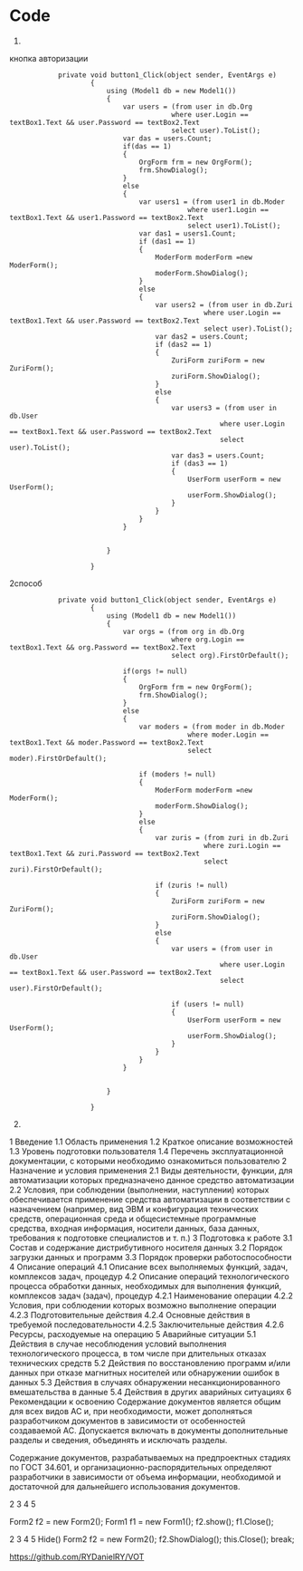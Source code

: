 # Code


1.
кнопка авторизации


                private void button1_Click(object sender, EventArgs e)
                        {
                            using (Model1 db = new Model1())
                            {
                                var users = (from user in db.Org
                                            where user.Login == textBox1.Text && user.Password == textBox2.Text
                                            select user).ToList();
                                var das = users.Count;
                                if(das == 1)
                                {
                                    OrgForm frm = new OrgForm();
                                    frm.ShowDialog();
                                }
                                else
                                {
                                    var users1 = (from user1 in db.Moder
                                                where user1.Login == textBox1.Text && user1.Password == textBox2.Text
                                                select user1).ToList();
                                    var das1 = users1.Count;
                                    if (das1 == 1)
                                    {
                                        ModerForm moderForm =new ModerForm();
                                        moderForm.ShowDialog();
                                    }
                                    else
                                    {
                                        var users2 = (from user in db.Zuri
                                                    where user.Login == textBox1.Text && user.Password == textBox2.Text
                                                    select user).ToList();
                                        var das2 = users.Count;
                                        if (das2 == 1)
                                        {
                                            ZuriForm zuriForm = new ZuriForm();
                                            zuriForm.ShowDialog();
                                        }
                                        else
                                        {
                                            var users3 = (from user in db.User
                                                        where user.Login == textBox1.Text && user.Password == textBox2.Text
                                                        select user).ToList();
                                            var das3 = users.Count;
                                            if (das3 == 1)
                                            {
                                                UserForm userForm = new UserForm();
                                                userForm.ShowDialog();
                                            }
                                        }
                                    }
                                } 


                            }
                            
                        }
2способ

                private void button1_Click(object sender, EventArgs e)
                        {
                            using (Model1 db = new Model1())
                            {
                                var orgs = (from org in db.Org
                                            where org.Login == textBox1.Text && org.Password == textBox2.Text
                                            select org).FirstOrDefault();
                                
                                if(orgs != null)
                                {
                                    OrgForm frm = new OrgForm();
                                    frm.ShowDialog();
                                }
                                else
                                {
                                    var moders = (from moder in db.Moder
                                                where moder.Login == textBox1.Text && moder.Password == textBox2.Text
                                                select moder).FirstOrDefault();
                                    
                                    if (moders != null)
                                    {
                                        ModerForm moderForm =new ModerForm();
                                        moderForm.ShowDialog();
                                    }
                                    else
                                    {
                                        var zuris = (from zuri in db.Zuri
                                                    where zuri.Login == textBox1.Text && zuri.Password == textBox2.Text
                                                    select zuri).FirstOrDefault();
                                        
                                        if (zuris != null)
                                        {
                                            ZuriForm zuriForm = new ZuriForm();
                                            zuriForm.ShowDialog();
                                        }
                                        else
                                        {
                                            var users = (from user in db.User
                                                        where user.Login == textBox1.Text && user.Password == textBox2.Text
                                                        select user).FirstOrDefault();
                                            
                                            if (users != null)
                                            {
                                                UserForm userForm = new UserForm();
                                                userForm.ShowDialog();
                                            }
                                        }
                                    }
                                } 


                            }
                            
                        }

2.




1 Введение
1.1 Область применения
1.2 Краткое описание возможностей
1.3 Уровень подготовки пользователя
1.4 Перечень эксплуатационной документации, с которыми необходимо ознакомиться пользователю
2 Назначение и условия применения
2.1 Виды деятельности, функции, для автоматизации которых предназначено данное средство автоматизации
2.2 Условия, при соблюдении (выполнении, наступлении) которых обеспечивается применение средства автоматизации в соответствии с назначением (например, вид ЭВМ и конфигурация технических средств, операционная среда и общесистемные программные средства, входная информация, носители данных, база данных, требования к подготовке специалистов и т. п.)
3 Подготовка к работе
3.1 Состав и содержание дистрибутивного носителя данных
3.2 Порядок загрузки данных и программ
3.3 Порядок проверки работоспособности
4 Описание операций
4.1 Описание всех выполняемых функций, задач, комплексов задач, процедур
4.2 Описание операций технологического процесса обработки данных, необходимых для выполнения функций, комплексов задач (задач), процедур
4.2.1 Наименование операции
4.2.2 Условия, при соблюдении которых возможно выполнение операции
4.2.3 Подготовительные действия
4.2.4 Основные действия в требуемой последовательности
4.2.5 Заключительные действия
4.2.6 Ресурсы, расходуемые на операцию
5 Аварийные ситуации
5.1 Действия в случае несоблюдения условий выполнения технологического процесса, в том числе при длительных отказах технических средств
5.2 Действия по восстановлению программ и/или данных при отказе магнитных носителей или обнаружении ошибок в данных
5.3 Действия в случаях обнаружении несанкционированного вмешательства в данные
5.4 Действия в других аварийных ситуациях
6 Рекомендации к освоению
Содержание документов является общим для всех видов АС и, при необходимости, может дополняться разработчиком документов в зависимости от особенностей создаваемой АС. Допускается включать в документы дополнительные разделы и сведения, объединять и исключать разделы.

Содержание документов, разрабатываемых на предпроектных стадиях по ГОСТ 34.601, и организационно-распорядительных определяют разработчики в зависимости от объема информации, необходимой и достаточной для дальнейшего использования документов.





2
3
4
5
 
Form2 f2 = new Form2();
Form1 f1 = new Form1(); 
f2.show();
f1.Close();



2
3
4
5
Hide()
 Form2 f2 = new Form2();
 f2.ShowDialog();
 this.Close();
 break;



https://github.com/RYDanielRY/VOT